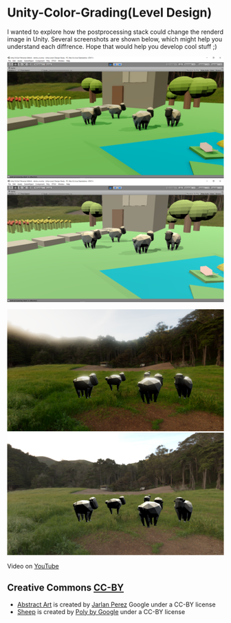 # Unity-Color-Grading(Level Design)
I wanted to explore how the postprocessing stack could change the renderd image in Unity. Several screenshots are shown below, which might help you understand each diffrence. Hope that would help you develop cool stuff ;)

![Screenshot-postprocessing-on.png](Screenshot-postprocessing-on.png)
![Screenshot-postprocessing-off.png](Screenshot-postprocessing-off.png)

![Screenshot-A.png](Screenshot-A.png)
![Screenshot-B.png](Screenshot-B.png)

Video on [YouTube](https://youtu.be/eSRw67ZwLzI)

## Creative Commons [CC-BY](https://creativecommons.org/licenses/by/3.0/legalcode)
- [Abstract Art](https://poly.google.com/view/d3uGg-s0ZcF) is created by [Jarlan Perez](https://poly.google.com/user/4lZfAdz3x3X) Google under a CC-BY license
- [Sheep](https://poly.google.com/view/aWFQcDSaDyo) is created by [Poly by Google](https://poly.google.com/user/4aEd8rQgKu2) under a CC-BY license
